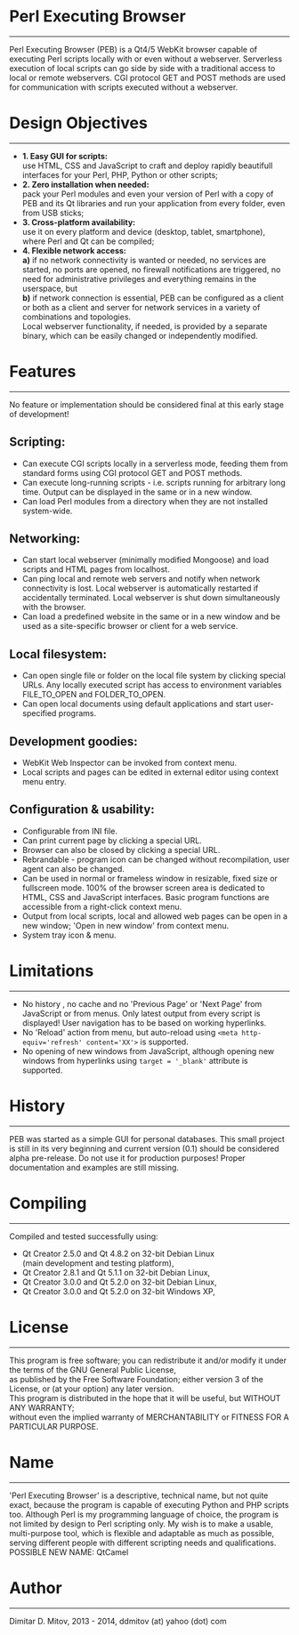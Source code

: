   
# Perl Executing Browser  
----------------------------------------------------------------------------------------
  
Perl Executing Browser (PEB) is a Qt4/5 WebKit browser capable of executing Perl scripts locally with or even without a webserver. Serverless execution of local scripts can go side by side with a traditional access to local or remote webservers. CGI protocol GET and POST methods are used for communication with scripts executed without a webserver.  
  
# Design Objectives
----------------------------------------------------------------------------------------
  
* **1. Easy GUI for scripts:**  
    use HTML, CSS and JavaScript to craft and deploy rapidly beautifull interfaces for your Perl, PHP, Python or other scripts;  
* **2. Zero installation when needed:**  
    pack your Perl modules and even your version of Perl with a copy of PEB and its Qt libraries and run your application from every folder, even from USB sticks;  
* **3. Cross-platform availability:**  
    use it on every platform and device (desktop, tablet, smartphone), where Perl and Qt can be compiled;  
* **4. Flexible network access:**  
    **a)** if no network connectivity is wanted or needed, no services are started, no ports are opened, no firewall notifications are triggered, no need for administrative privileges and everything remains in the userspace, but  
    **b)** if network connection is essential, PEB can be configured as a client or both as a client and server for network services in a variety of combinations and topologies.  
    Local webserver functionality, if needed, is provided by a separate binary, which can be easily changed or independently modified.  
  
# Features
----------------------------------------------------------------------------------------
  
No feature or implementation should be considered final at this early stage of development!  
  
## Scripting:  
* Can execute CGI scripts locally in a serverless mode, feeding them from standard forms using CGI protocol GET and POST methods.  
* Can execute long-running scripts - i.e. scripts running for arbitrary long time. Output can be displayed in the same or in a new window.  
* Can load Perl modules from a directory when they are not installed system-wide.  
## Networking:  
* Can start local webserver (minimally modified Mongoose) and load scripts and HTML pages from localhost.  
* Can ping local and remote web servers and notify when network connectivity is lost. Local webserver is automatically restarted if accidentally terminated. Local webserver is shut down simultaneously with the browser.  
* Can load a predefined website in the same or in a new window and be used as a site-specific browser or client for a web service.  
## Local filesystem:  
* Can open single file or folder on the local file system by clicking special URLs. Any locally executed script has access to environment variables FILE_TO_OPEN and FOLDER_TO_OPEN.  
* Can open local documents using default applications and start user-specified programs.  
## Development goodies:  
* WebKit Web Inspector can be invoked from context menu.  
* Local scripts and pages can be edited in external editor using context menu entry.  
## Configuration & usability:  
* Configurable from INI file.  
* Can print current page by clicking a special URL.  
* Browser can also be closed by clicking a special URL.  
* Rebrandable - program icon can be changed without recompilation, user agent can also be changed.  
* Can be used in normal or frameless window in resizable, fixed size or fullscreen mode. 100% of the browser screen area is dedicated to HTML, CSS and JavaScript interfaces. Basic program functions are accessible from a right-click context menu.  
* Output from local scripts, local and allowed web pages can be open in a new window; 'Open in new window' from context menu.  
* System tray icon & menu.  
  
# Limitations
----------------------------------------------------------------------------------------
  
* No history , no cache and no 'Previous Page' or 'Next Page' from JavaScript or from menus. Only latest output from every script is displayed! User navigation has to be based on working hyperlinks.  
* No 'Reload' action from menu, but auto-reload using ``` <meta http-equiv='refresh' content='XX'> ``` is supported.  
* No opening of new windows from JavaScript, although opening new windows from hyperlinks using ``` target = '_blank' ``` attribute is supported.  
  
# History
----------------------------------------------------------------------------------------
  
PEB was started as a simple GUI for personal databases. This small project is still in its very beginning and current version (0.1) should be considered alpha pre-release. Do not use it for production purposes! Proper documentation and examples are still missing.  
  
# Compiling
----------------------------------------------------------------------------------------
  
Compiled and tested successfully using:  
* Qt Creator 2.5.0 and Qt 4.8.2 on 32-bit Debian Linux  
(main development and testing platform),  
* Qt Creator 2.8.1 and Qt 5.1.1 on 32-bit Debian Linux,  
* Qt Creator 3.0.0 and Qt 5.2.0 on 32-bit Debian Linux,  
* Qt Creator 3.0.0 and Qt 5.2.0 on 32-bit Windows XP,  
  
# License
----------------------------------------------------------------------------------------
  
This program is free software; you can redistribute it and/or modify it under the terms of the GNU General Public License,  
as published by the Free Software Foundation; either version 3 of the License, or (at your option) any later version.  
This program is distributed in the hope that it will be useful, but WITHOUT ANY WARRANTY;  
without even the implied warranty of MERCHANTABILITY or FITNESS FOR A PARTICULAR PURPOSE.  
  
# Name
----------------------------------------------------------------------------------------
  
'Perl Executing Browser' is a descriptive, technical name, but not quite exact, because the program is capable of executing Python and PHP scripts too. Although Perl is my programming language of choice, the program is not limited by design to Perl scripting only. My wish is to make a usable, multi-purpose tool, which is flexible and adaptable as much as possible, serving different people with different scripting needs and qualifications.  
POSSIBLE NEW NAME: QtCamel
  
# Author
----------------------------------------------------------------------------------------
  
Dimitar D. Mitov, 2013 - 2014, ddmitov (at) yahoo (dot) com  
  
